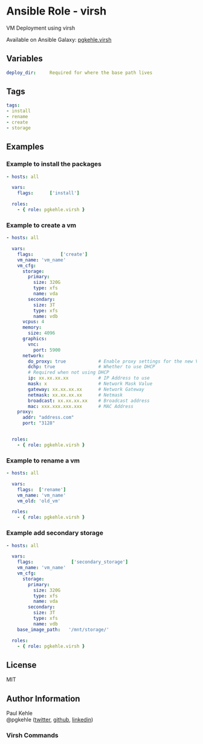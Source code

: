 # Ansible Role - virsh

VM Deployment using virsh

Available on Ansible Galaxy: [pgkehle.virsh](https://galaxy.ansible.com/pgkehle/virsh)

## Variables

```yaml
deploy_dir:     Required for where the base path lives
```

## Tags

```YAML
tags:
- install
- rename
- create
- storage
```

## Examples

### Example to install the packages

```YAML
- hosts: all

  vars:
    flags:      ['install']

  roles:
    - { role: pgkehle.virsh }
```

### Example to create a vm

```YAML
- hosts: all

  vars:
    flags:          ['create']
    vm_name: 'vm_name'
    vm_cfg:
      storage:
        primary:
          size: 320G
          type: xfs
          name: vda
        secondary:
          size: 3T
          type: xfs
          name: vdb
      vcpus: 4
      memory:
        size: 4096
      graphics:
        vnc:
          port: 5900
      network:
        do_proxy: true            # Enable proxy settings for the new VM. Ensure proxy config is included.
        dchp: true                # Whether to use DHCP
        # Required when not using DHCP
        ip: xx.xx.xx.xx           # IP Address to use
        mask: x                   # Network Mask Value
        gateway: xx.xx.xx.xx      # Network Gateway
        netmask: xx.xx.xx.xx      # Netmask
        broadcast: xx.xx.xx.xx    # Broadcast address
        mac: xxx.xxx.xxx.xxx      # MAC Address
    proxy:
      addr: "address.com"
      port: "3128"


  roles:
    - { role: pgkehle.virsh }
```

### Example to rename a vm

```YAML
- hosts: all

  vars:
    flags:  ['rename']
    vm_name: 'vm_name'
    vm_old: 'old_vm'

  roles:
    - { role: pgkehle.virsh }
```

### Example add secondary storage

```YAML
- hosts: all

  vars:
    flags:              ['secondary_storage']
    vm_name: 'vm_name'
    vm_cfg:
      storage:
        primary:
          size: 320G
          type: xfs
          name: vda
        secondary:
          size: 3T
          type: xfs
          name: vdb
    base_image_path:   '/mnt/storage/'

  roles:
    - { role: pgkehle.virsh }
```

## License

MIT

## Author Information

Paul Kehle  
@pgkehle ([twitter](https://twitter.com/pgkehle), [github](https://github.com/pgkehle), [linkedin](https://www.linkedin.com/in/pgkehle))

### Virsh Commands